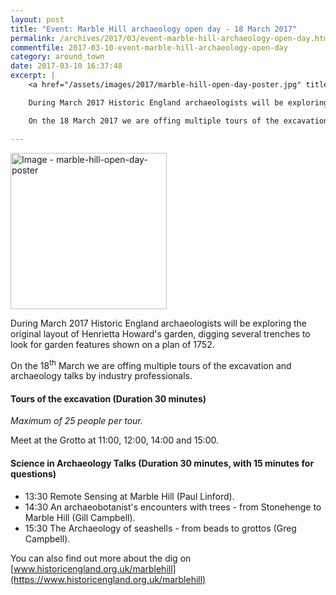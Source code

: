 ```yaml
---
layout: post
title: "Event: Marble Hill archaeology open day - 18 March 2017"
permalink: /archives/2017/03/event-marble-hill-archaeology-open-day.html
commentfile: 2017-03-10-event-marble-hill-archaeology-open-day
category: around_town
date: 2017-03-10 16:37:48
excerpt: |
    <a href="/assets/images/2017/marble-hill-open-day-poster.jpg" title="Click for a larger image"><img src="/assets/images/2017/marble-hill-open-day-poster-thumb.jpg" width="150" alt="Image - marble-hill-open-day-poster"  class="photo right"/></a>

    During March 2017 Historic England archaeologists will be exploring the original layout of Henrietta Howard's garden, digging several trenches to look for garden features shown on a plan of 1752.

    On the 18 March 2017 we are offing multiple tours of the excavation and archaeology talks by industry professionals.

---
```


<a href="/assets/images/2017/marble-hill-open-day-poster.jpg" title="Click for a larger image"><img src="/assets/images/2017/marble-hill-open-day-poster-thumb.jpg" width="250" alt="Image - marble-hill-open-day-poster"  class="photo right"/></a>

During March 2017 Historic England archaeologists will be exploring the original layout of Henrietta Howard's garden, digging several trenches to look for garden features shown on a plan of 1752.

On the 18<sup>th</sup> March we are offing multiple tours of the excavation and archaeology talks by industry professionals.

#### Tours of the excavation (Duration 30 minutes)

*Maximum of 25 people per tour.*

Meet at the Grotto at 11:00, 12:00, 14:00 and 15:00.

#### Science in Archaeology Talks (Duration 30 minutes, with 15 minutes for questions)

-   13:30 Remote Sensing at Marble Hill (Paul Linford).
-   14:30 An archaeobotanist's encounters with trees - from Stonehenge to Marble Hill (Gill Campbell).
-   15:30 The Archaeology of seashells - from beads to grottos (Greg Campbell).

You can also find out more about the dig on [www.historicengland.org.uk/marblehill](https://www.historicengland.org.uk/marblehill)
